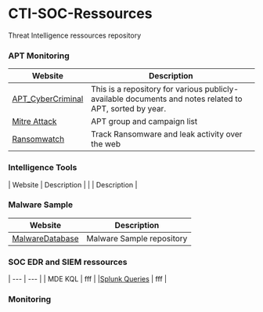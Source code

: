 # CTI-SOC-Ressources
Threat Intelligence ressources repository

### APT Monitoring

| Website | Description |
| --- | --- |
| [APT_CyberCriminal](https://github.com/CyberMonitor/APT_CyberCriminal_Campagin_Collections/tree/master/2023/2023.01.09.Emotet_return) | This is a repository for various publicly-available documents and notes related to APT, sorted by year. |
| [Mitre Attack](https://attack.mitre.org/campaigns/) | APT group and campaign list |
| [Ransomwatch](https://ransomwatch.telemetry.ltd/#/recentposts) | Track Ransomware and leak activity over the web |




### Intelligence Tools

| Website | Description |
|  | Description |


### Malware Sample 

| Website | Description |
| --- | --- |
| [MalwareDatabase](https://github.com/Pyran1/MalwareDatabase ) | Malware Sample repository |





### SOC EDR and SIEM ressources
| --- | --- |
| MDE KQL | fff |
|[Splunk Queries](https://github.com/labibhossen/Splunk-Queries-for-SOC-Analyst) | fff  |

### Monitoring
